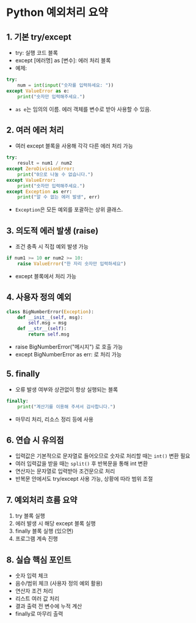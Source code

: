 # Python 예외처리 요약

## 1. 기본 try/except
- try: 실행 코드 블록
- except [에러명] as [변수]: 에러 처리 블록
- 예제:
```python
try:
    num = int(input("숫자를 입력하세요: "))
except ValueError as e:
    print("숫자만 입력해주세요.")
```
- `as e`는 임의의 이름. 에러 객체를 변수로 받아 사용할 수 있음.

## 2. 여러 에러 처리
- 여러 except 블록을 사용해 각각 다른 에러 처리 가능
```python
try:
    result = num1 / num2
except ZeroDivisionError:
    print("0으로 나눌 수 없습니다.")
except ValueError:
    print("숫자만 입력해주세요.")
except Exception as err:
    print("알 수 없는 에러 발생", err)
```
- `Exception`은 모든 예외를 포괄하는 상위 클래스.

## 3. 의도적 에러 발생 (raise)
- 조건 충족 시 직접 예외 발생 가능
```python
if num1 >= 10 or num2 >= 10:
    raise ValueError("한 자리 숫자만 입력하세요")
```
- except 블록에서 처리 가능

## 4. 사용자 정의 예외
```python
class BigNumberError(Exception):
    def __init__(self, msg):
        self.msg = msg
    def __str__(self):
        return self.msg
```
- raise BigNumberError("메시지") 로 호출 가능
- except BigNumberError as err: 로 처리 가능

## 5. finally
- 오류 발생 여부와 상관없이 항상 실행되는 블록
```python
finally:
    print("계산기를 이용해 주셔서 감사합니다.")
```
- 마무리 처리, 리소스 정리 등에 사용

## 6. 연습 시 유의점
- 입력값은 기본적으로 문자열로 들어오므로 숫자로 처리할 때는 `int()` 변환 필요
- 여러 입력값을 받을 때는 `split()` 후 반복문을 통해 int 변환
- 연산자는 문자열로 입력받아 조건문으로 처리
- 반복문 안에서도 try/except 사용 가능, 상황에 따라 범위 조절

## 7. 예외처리 흐름 요약
1. try 블록 실행
2. 에러 발생 시 해당 except 블록 실행
3. finally 블록 실행 (있으면)
4. 프로그램 계속 진행

## 8. 실습 핵심 포인트
- 숫자 입력 체크
- 음수/범위 체크 (사용자 정의 예외 활용)
- 연산자 조건 처리
- 리스트 여러 값 처리
- 결과 출력 전 변수에 누적 계산
- finally로 마무리 출력

